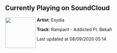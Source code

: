 ## Currently Playing on SoundCloud

[<img align="left" width="100" src="https://i1.sndcdn.com/artworks-NOLidD80D0e7tyJR-IhQqPQ-t50x50.jpg">](https://soundcloud.com/esydiamusic/rampant-addicted-ft-bekah)

**Artist**: Esydia 

**Track**: Rampant - Addicted Ft. Bekah

Last updated at 08/09/2020 05:14
